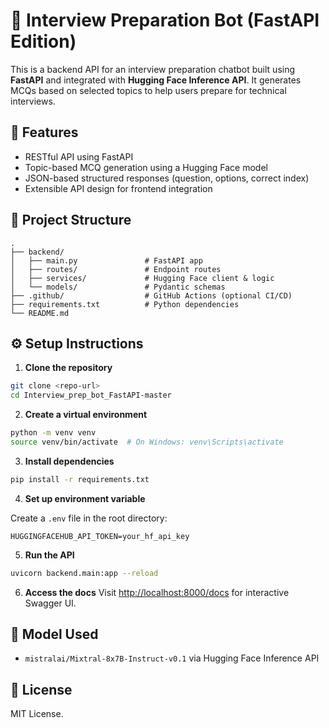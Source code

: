 # 🧠 Interview Preparation Bot (FastAPI Edition)

This is a backend API for an interview preparation chatbot built using **FastAPI** and integrated with **Hugging Face Inference API**. It generates MCQs based on selected topics to help users prepare for technical interviews.

## 🚀 Features

- RESTful API using FastAPI
- Topic-based MCQ generation using a Hugging Face model
- JSON-based structured responses (question, options, correct index)
- Extensible API design for frontend integration

## 📁 Project Structure

```
.
├── backend/
│   ├── main.py               # FastAPI app
│   ├── routes/               # Endpoint routes
│   ├── services/             # Hugging Face client & logic
│   └── models/               # Pydantic schemas
├── .github/                  # GitHub Actions (optional CI/CD)
├── requirements.txt          # Python dependencies
└── README.md
```

## ⚙️ Setup Instructions

1. **Clone the repository**
```bash
git clone <repo-url>
cd Interview_prep_bot_FastAPI-master
```

2. **Create a virtual environment**
```bash
python -m venv venv
source venv/bin/activate  # On Windows: venv\Scripts\activate
```

3. **Install dependencies**
```bash
pip install -r requirements.txt
```

4. **Set up environment variable**

Create a `.env` file in the root directory:
```
HUGGINGFACEHUB_API_TOKEN=your_hf_api_key
```

5. **Run the API**
```bash
uvicorn backend.main:app --reload
```

6. **Access the docs**
Visit [http://localhost:8000/docs](http://localhost:8000/docs) for interactive Swagger UI.

## 🧠 Model Used

- `mistralai/Mixtral-8x7B-Instruct-v0.1` via Hugging Face Inference API

## 📄 License

MIT License.
